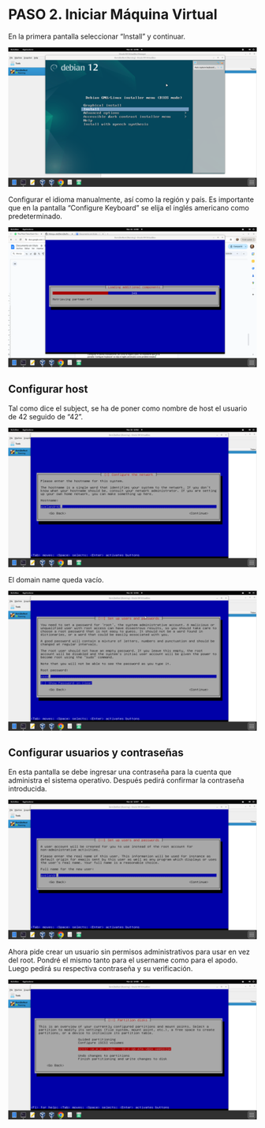 # PASO 2. Iniciar Máquina Virtual

En la primera pantalla seleccionar “Install” y continuar.

![Imagen 7](images/7.png)

Configurar el idioma manualmente, así como la región y país. Es importante que en la pantalla “Configure Keyboard” se elija el inglés americano como predeterminado.

![Imagen 8](images/8.png)

## Configurar host

Tal como dice el subject, se ha de poner como nombre de host el usuario de 42 seguido de “42”.

![Imagen 9](images/9.png)

El domain name queda vacío.

![Imagen 10](images/10.png)

## Configurar usuarios y contraseñas

En esta pantalla se debe ingresar una contraseña para la cuenta que administra el sistema operativo. Después pedirá confirmar la contraseña introducida.

![Imagen 11](images/11.png)

Ahora pide crear un usuario sin permisos administrativos para usar en vez del root. Pondré el mismo tanto para el username como para el apodo. Luego pedirá su respectiva contraseña y su verificación.

![Imagen 12](images/12.png)
